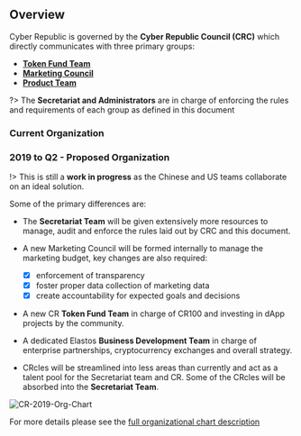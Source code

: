 
## Overview

Cyber Republic is governed by the **Cyber Republic Council (CRC)** which directly communicates with three primary groups:

- [**Token Fund Team**](/structure/token-fund-team.md)
- [**Marketing Council**](/structure/marketing-council.md)
- [**Product Team**](/structure/product-team.md)

?> The **Secretariat and Administrators** are in charge of enforcing the rules and requirements of each group as defined in this document

### Current Organization


### 2019 to Q2 - Proposed Organization

!> This is still a **work in progress** as the Chinese and US teams collaborate on an ideal solution.

Some of the primary differences are:

- The **Secretariat Team** will be given extensively more resources to manage, audit and enforce the rules laid out by CRC and this document.

- A new Marketing Council will be formed internally to manage the marketing budget, key changes are also required:
    - [x] enforcement of transparency
    - [x] foster proper data collection of marketing data
    - [x] create accountability for expected goals and decisions

- A new CR **Token Fund Team** in charge of CR100 and investing in dApp projects by the community.

- A dedicated Elastos **Business Development Team** in charge of enterprise partnerships, cryptocurrency exchanges and overall strategy.

- CRcles will be streamlined into less areas than currently and act as a talent pool for the Secretariat team and CR. Some of the CRcles will be absorbed into the **Secretariat Team**.

![CR-2019-Org-Chart](/org-chart/2019.png)

For more details please see the [full organizational chart description](/structure/org-chart/2019.md)
